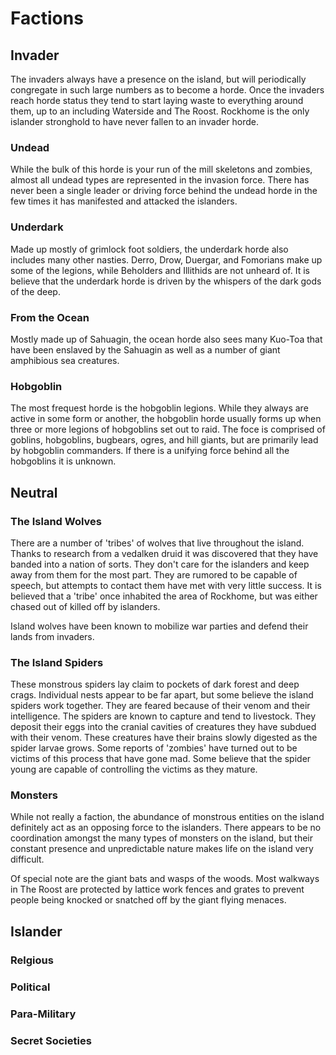 
#  Factions


##  Invader

The invaders always have a presence on the island, but will periodically congregate in such large numbers as to become a horde. Once the invaders reach horde status they tend to start laying waste to everything around them, up to an including Waterside and The Roost. Rockhome is the only islander stronghold to have never fallen to an invader horde.


### Undead

While the bulk of this horde is your run of the mill skeletons and zombies, almost all undead types are represented in the invasion force. There has never been a single leader or driving force behind the undead horde in the few times it has manifested and attacked the islanders.

### Underdark

Made up mostly of grimlock foot soldiers, the underdark horde also includes many other nasties. Derro, Drow, Duergar, and Fomorians make up some of the legions, while Beholders and Illithids are not unheard of. It is believe that the underdark horde is driven by the whispers of the dark gods of the deep.

### From the Ocean

Mostly made up of Sahuagin, the ocean horde also sees many Kuo-Toa that have been enslaved by the Sahuagin as well as a number of giant amphibious sea creatures.

### Hobgoblin

The most frequest horde is the hobgoblin legions. While they always are active in some form or another, the hobgoblin horde usually forms up when three or more legions of hobgoblins set out to raid. The foce is comprised of goblins, hobgoblins, bugbears, ogres, and hill giants, but are primarily lead by hobgoblin commanders. If there is a unifying force behind all the hobgoblins it is unknown. 

##  Neutral


###  The Island Wolves

There are a number of 'tribes' of wolves that live throughout the island. Thanks to research from a vedalken druid it was discovered that they have banded into a nation of sorts. They don't care for the islanders and keep away from them for the most part. They are rumored to be capable of speech, but attempts to contact them have met with very little success. It is believed that a 'tribe' once inhabited the area of Rockhome, but was either chased out of killed off by islanders.

Island wolves have been known to mobilize war parties and defend their lands from invaders.


###  The Island Spiders

These monstrous spiders lay claim to pockets of dark forest and deep crags. Individual nests appear to be far apart, but some believe the island spiders work together. They are feared because of their venom and their intelligence. The spiders are known to capture and tend to livestock. They deposit their eggs into the cranial cavities of creatures they have subdued with their venom. These creatures have their brains slowly digested as the spider larvae grows. Some reports of 'zombies' have turned out to be victims of this process that have gone mad. Some believe that the spider young are capable of controlling the victims as they mature.


###  Monsters

While not really a faction, the abundance of monstrous entities on the island definitely act as an opposing force to the islanders. There appears to be no coordination amongst the many types of monsters on the island, but their constant presence and unpredictable nature makes life on the island very difficult.

Of special note are the giant bats and wasps of the woods. Most walkways in The Roost are protected by lattice work fences and grates to prevent people being knocked or snatched off by the giant flying menaces. 


##  Islander

### Relgious

### Political

### Para-Military

### Secret Societies
